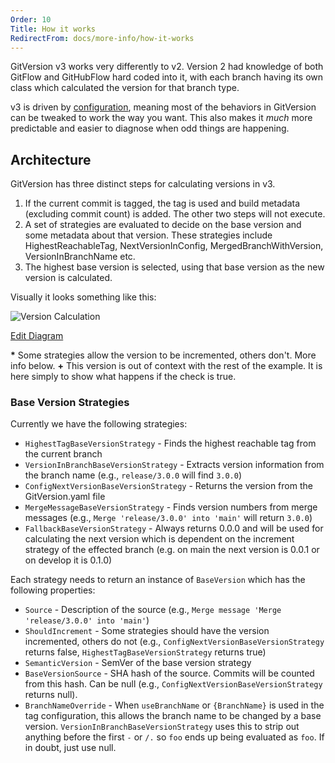 ```yaml
---
Order: 10
Title: How it works
RedirectFrom: docs/more-info/how-it-works
---
```


GitVersion v3 works very differently to v2. Version 2 had knowledge of both
GitFlow and GitHubFlow hard coded into it, with each branch having its own
class which calculated the version for that branch type.

v3 is driven by [configuration](/docs/reference/configuration), meaning most of the
behaviors in GitVersion can be tweaked to work the way you want. This also makes
it _much_ more predictable and easier to diagnose when odd things are happening.

## Architecture

GitVersion has three distinct steps for calculating versions in v3.

1.  If the current commit is tagged, the tag is used and build metadata
    (excluding commit count) is added. The other two steps will not execute.
2.  A set of strategies are evaluated to decide on the base version and some
    metadata about that version.  These strategies include HighestReachableTag,
    NextVersionInConfig, MergedBranchWithVersion, VersionInBranchName etc.
3.  The highest base version is selected, using that base version as the new
    version is calculated.

Visually it looks something like this:

![Version Calculation](https://www.plantuml.com/plantuml/png/fLCxJyCm4DxzAsuib4P914i69De1CS38Vd6kYIN7ZcodK8aVp-KX6Y2fKCbY9NV-7lVb2WoOeoVOMRDNfH0lz1vUoNbbpGwrR3K6ws1p3rlk-bN8u972f2AC3GHEbLN8m1D1Jjg-mPuXAZvx9kL1ZW1KY5dOZczMI0Pf54VnHtf7jpaAWJg0sW-uXw4PK3Eb1sMaevfCW6i1\_0m6po1l7HfPJUxvu5XYUOHLWq5MLptCudmMK9--u5glJ0dIEaVo1Dw3JgVM6Km4cM9mzyrQXHuQHnj7chhl0JcnIrHjno1wiWtgfi8eWVK\_7OQAmBHrJWvORFVM2PmrE7AcWZGh-Lj0FvptVvLiUPnCdG_XhNhOov9wQ1fzv7nw5S5EwSvw6CDQNfnMwUAP0XQyQpj70nkx3Nn3p5NFY9IshbNWepKi8ublWFiSPkC0ee8El75Dv5aOxqZQBScbWpWn0Pe2wb6aM1p4Eea\_0G00)

[Edit Diagram](https://www.plantuml.com/plantuml/form?url=https://www.plantuml.com/plantuml/png/fLCxJyCm4DxzAsuib4P914i69De1CS38Vd6kYIN7ZcodK8aVp-KX6Y2fKCbY9NV-7lVb2WoOeoVOMRDNfH0lz1vUoNbbpGwrR3K6ws1p3rlk-bN8u972f2AC3GHEbLN8m1D1Jjg-mPuXAZvx9kL1ZW1KY5dOZczMI0Pf54VnHtf7jpaAWJg0sW-uXw4PK3Eb1sMaevfCW6i1\_0m6po1l7HfPJUxvu5XYUOHLWq5MLptCudmMK9--u5glJ0dIEaVo1Dw3JgVM6Km4cM9mzyrQXHuQHnj7chhl0JcnIrHjno1wiWtgfi8eWVK\_7OQAmBHrJWvORFVM2PmrE7AcWZGh-Lj0FvptVvLiUPnCdG_XhNhOov9wQ1fzv7nw5S5EwSvw6CDQNfnMwUAP0XQyQpj70nkx3Nn3p5NFY9IshbNWepKi8ublWFiSPkC0ee8El75Dv5aOxqZQBScbWpWn0Pe2wb6aM1p4Eea\_0G00)

**\*** Some strategies allow the version to be incremented, others don't. More
info below.
**+** This version is out of context with the rest of the example. It is here
simply to show what happens if the check is true.

### Base Version Strategies

Currently we have the following strategies:

*   `HighestTagBaseVersionStrategy` - Finds the highest reachable tag from the
    current branch
*   `VersionInBranchBaseVersionStrategy` - Extracts version information from the
    branch name (e.g., `release/3.0.0` will find `3.0.0`)
*   `ConfigNextVersionBaseVersionStrategy` - Returns the version from the
    GitVersion.yaml file
*   `MergeMessageBaseVersionStrategy` - Finds version numbers from merge messages
    (e.g., `Merge 'release/3.0.0' into 'main'` will return `3.0.0`)
*   `FallbackBaseVersionStrategy` - Always returns 0.0.0 and will be used for
    calculating the next version which is dependent on the increment strategy of 
	the effected branch (e.g. on main the next version is 0.0.1 or on develop it is 0.1.0)

Each strategy needs to return an instance of `BaseVersion` which has the
following properties:

*   `Source` - Description of the source (e.g., `Merge message 'Merge 'release/3.0.0' into 'main'`)
*   `ShouldIncrement` - Some strategies should have the version incremented,
    others do not (e.g., `ConfigNextVersionBaseVersionStrategy` returns false,
    `HighestTagBaseVersionStrategy` returns true)
*   `SemanticVersion` - SemVer of the base version strategy
*   `BaseVersionSource` - SHA hash of the source. Commits will be counted from
    this hash. Can be null (e.g., `ConfigNextVersionBaseVersionStrategy` returns
    null).
*   `BranchNameOverride` - When `useBranchName` or `{BranchName}` is used in the
    tag configuration, this allows the branch name to be changed by a base version.
    `VersionInBranchBaseVersionStrategy` uses this to strip out anything before the
    first `-` or `/.` so `foo` ends up being evaluated as `foo`. If in doubt, just
    use null.
